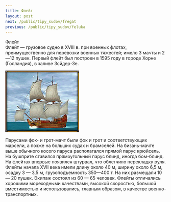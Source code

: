 ```yaml
---
title: Флейт
layout: post
next: /public/tipy_sudov/fregat
previous: /public/tipy_sudov/feluka
---
```


Флейт  
Флейт — грузовое судно в XVIII в. при военных флотах, преимущественно для перевозки военных тяжестей; имело 3 мачты и 2—12 пушек. Первый флейт был построен в 1595 году в городе Хорне (Голландия), в заливе Зсйдер-Зе.  
  

![](/assets/img/suda/fleit.gif)  

  
Парусами фок- и грот-мачт были фок и грот и соответствующих марсели, а позже на больших судах и брамселей. На бизань-мачте выше обычного косого паруса располагался прямой парус крюйсель. На бушприте ставился прямоугольный парус блинд, иногда бом-блинд. На флейтах впервые появился штурвал, что облегчило перекладку руля.   
Флейты начала XVII века имели длину около 40 м, ширину около 6,5 м, осадку 3 — 3,5 м, грузоподъемность 350—400 т. На них размещали 10 — 20 пушек. Экипаж состоял из 60 — 65 человек. Флейты отличались хорошими мореходными качествами, высокой скоростью, большой вместимостью и использовались, главным образом, в качестве военно-транспортных.   
 